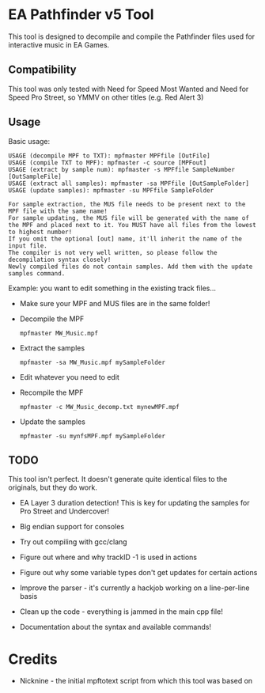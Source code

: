 # EA Pathfinder v5 Tool

This tool is designed to decompile and compile the Pathfinder files used for interactive music in EA Games.

## Compatibility

This tool was only tested with Need for Speed Most Wanted and Need for Speed Pro Street, so YMMV on other titles (e.g. Red Alert 3)

## Usage

Basic usage:

```
USAGE (decompile MPF to TXT): mpfmaster MPFfile [OutFile]
USAGE (compile TXT to MPF): mpfmaster -c source [MPFout]
USAGE (extract by sample num): mpfmaster -s MPFfile SampleNumber [OutSampleFile]
USAGE (extract all samples): mpfmaster -sa MPFfile [OutSampleFolder]
USAGE (update samples): mpfmaster -su MPFfile SampleFolder

For sample extraction, the MUS file needs to be present next to the MPF file with the same name!
For sample updating, the MUS file will be generated with the name of the MPF and placed next to it. You MUST have all files from the lowest to highest number!
If you omit the optional [out] name, it'll inherit the name of the input file.
The compiler is not very well written, so please follow the decompilation syntax closely!
Newly compiled files do not contain samples. Add them with the update samples command.
```

Example: you want to edit something in the existing track files...

- Make sure your MPF and MUS files are in the same folder!

- Decompile the MPF
  
  ```
  mpfmaster MW_Music.mpf
  ```

- Extract the samples
  
  ```
  mpfmaster -sa MW_Music.mpf mySampleFolder
  ```

- Edit whatever you need to edit

- Recompile the MPF
  
  ```
  mpfmaster -c MW_Music_decomp.txt mynewMPF.mpf
  ```

- Update the samples
  
  ```
  mpfmaster -su mynfsMPF.mpf mySampleFolder
  ```

## TODO

This tool isn't perfect. It doesn't generate quite identical files to the originals, but they do work.

- EA Layer 3 duration detection! This is key for updating the samples for Pro Street and Undercover!

- Big endian support for consoles

- Try out compiling with gcc/clang

- Figure out where and why trackID -1 is used in actions

- Figure out why some variable types don't get updates for certain actions

- Improve the parser - it's currently a hackjob working on a line-per-line basis

- Clean up the code - everything is jammed in the main cpp file!

- Documentation about the syntax and available commands!

# Credits

- Nicknine - the initial mpftotext script from which this tool was based on
